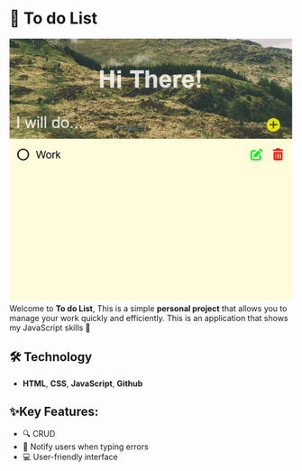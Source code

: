 # 🌟 To do List
![Todolist](./img/app.png)  
Welcome to **To do List**, This is a simple **personal project** that allows you to manage your work quickly and efficiently.
This is an application that shows my JavaScript skills 🚀
## 🛠 Technology
- **HTML**, **CSS**, **JavaScript**, **Github**
## ✨Key Features:
- 🔍 CRUD
- 🔔 Notify users when typing errors
- 💻 User-friendly interface
